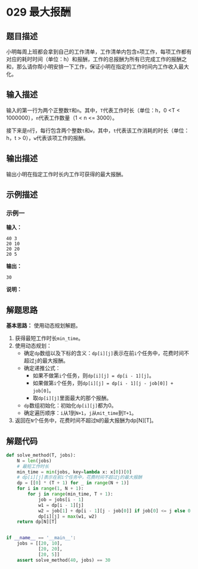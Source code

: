 # 029 最大报酬

## 题目描述

小明每周上班都会拿到自己的工作清单，工作清单内包含`n`项工作，每项工作都有对应的耗时时间（单位：h）和报酬，工作的总报酬为所有已完成工作的报酬之和，那么请你帮小明安排一下工作，保证小明在指定的工作时间内工作收入最大化。

## 输入描述

输入的第一行为两个正整数`T`和`n`。其中，`T`代表工作时长（单位：h，0 <T < 1000000），`n`代表工作数量（1 < n <= 3000）。

接下来是`n`行，每行包含两个整数`t`和`w`，其中，`t`代表该工作消耗的时长（单位：h，t > 0），`w`代表该项工作的报酬。

## 输出描述

输出小明在指定工作时长内工作可获得的最大报酬。

## 示例描述

### 示例一

**输入：**
```text
40 3
20 10
20 20
20 5
```

**输出：**
```text
30
```

**说明：**  

## 解题思路

**基本思路：** 使用动态规划解题。
1. 获得最短工作时长`min_time`。
2. 使用动态规划：
    - 确定`dp`数组以及下标的含义：`dp[i][j]`表示在前`i`个任务中，花费时间不超过`j`的最大报酬。
    - 确定递推公式：
         - 如果不做第`i`个任务，则`dp[i][j] = dp[i - 1][j]`。
         - 如果做第`i`个任务，则`dp[i][j] = dp[i - 1][j - job[0]] + job[0]`。
         - 取`dp[i][j]`里面最大的那个报酬。
    - `dp`数组初始化：初始化`dp[i][j]`都为0。
    - 确定遍历顺序：`i`从1到`N+1`，`j`从`mit_time`到`T+1`。
3. 返回在`N`个任务中，花费时间不超过`N`的最大报酬为dp[N][T]。   

## 解题代码

```python
def solve_method(T, jobs):
    N = len(jobs)
    # 最短工作时长
    min_time = min(jobs, key=lambda x: x[0])[0]
    # dp[i][j]表示在前i个任务中，花费时间不超过j的最大报酬
    dp = [[0] * (T + 1) for _ in range(N + 1)]
    for i in range(1, N + 1):
        for j in range(min_time, T + 1):
            job = jobs[i - 1]
            w1 = dp[i - 1][j]
            w2 = job[1] + dp[i - 1][j - job[0]] if job[0] <= j else 0
            dp[i][j] = max(w1, w2)
    return dp[N][T]


if __name__ == '__main__':
    jobs = [[20, 10],
            [20, 20],
            [20, 5]]
    assert solve_method(40, jobs) == 30
```
